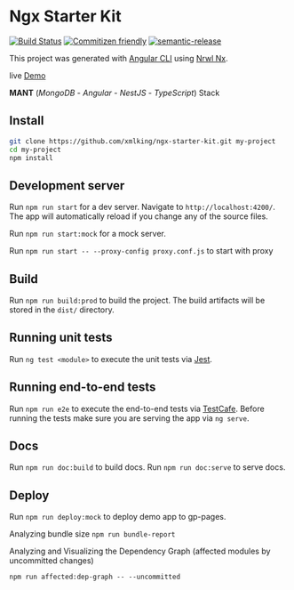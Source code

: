 Ngx Starter Kit
===============

[![Build Status](https://travis-ci.org/xmlking/ngx-starter-kit.svg?branch=master)](https://travis-ci.org/xmlking/ngx-starter-kit)
[![Commitizen friendly](https://img.shields.io/badge/commitizen-friendly-brightgreen.svg)](http://commitizen.github.io/cz-cli/)
[![semantic-release](https://img.shields.io/badge/%20%20%F0%9F%93%A6%F0%9F%9A%80-semantic--release-e10079.svg)](https://github.com/semantic-release/semantic-release)

This project was generated with [Angular CLI](https://github.com/angular/angular-cli) using [Nrwl Nx](https://nrwl.io/nx).

live [Demo](https://xmlking.github.io/ngx-starter-kit/index.html)

**MANT** (*MongoDB* - *Angular* - *NestJS* - *TypeScript*) Stack

## Install

```bash
git clone https://github.com/xmlking/ngx-starter-kit.git my-project
cd my-project
npm install
```

## Development server

Run `npm run start` for a dev server. Navigate to `http://localhost:4200/`. The app will automatically reload if you change any of the source files.

Run `npm run start:mock` for a mock server.

Run `npm run start -- --proxy-config proxy.conf.js` to start with proxy

## Build

Run `npm run build:prod` to build the project. The build artifacts will be stored in the `dist/` directory.

## Running unit tests

Run `ng test <module>` to execute the unit tests via [Jest](https://jestjs.io/).

## Running end-to-end tests

Run `npm run e2e` to execute the end-to-end tests via [TestCafe](https://devexpress.github.io/testcafe/).
Before running the tests make sure you are serving the app via `ng serve`.

## Docs

Run `npm run doc:build` to build docs.
Run `npm run doc:serve` to serve docs.

## Deploy

Run `npm run deploy:mock` to deploy demo app to gp-pages.

Analyzing bundle size `npm run bundle-report`
 
Analyzing and Visualizing the Dependency Graph (affected modules by uncommitted changes)

`npm run affected:dep-graph -- --uncommitted`
